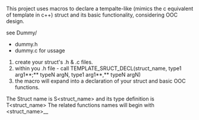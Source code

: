 This project uses macros to declare a tempalte-like (mimics the c equivalent of template in c++) struct and its basic functionality, considering OOC design.

see Dummy/
  - dummy.h
  - dummy.c
for ussage

1. create your struct's .h & .c files.
2. within you .h file - call TEMPLATE_SRUCT_DECL(struct_name, type1 arg1**;** typeN argN, type1 arg1**,** typeN argN)
3. the macro will expand into a declaration of your struct and basic OOC functions.

The Struct name is S<struct_name> and its type definition is T<struct_name>
The related functions names will begin with <struct_name>__
